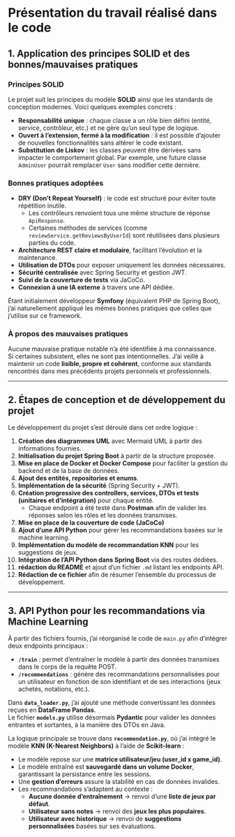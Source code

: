 # Présentation du travail réalisé dans le code

## 1. Application des principes SOLID et des bonnes/mauvaises pratiques

### Principes SOLID

Le projet suit les principes du modèle **SOLID** ainsi que les standards de conception modernes. Voici quelques exemples concrets :

- **Responsabilité unique** : chaque classe a un rôle bien défini (entité, service, contrôleur, etc.) et ne gère qu’un seul type de logique.  
- **Ouvert à l’extension, fermé à la modification** : il est possible d’ajouter de nouvelles fonctionnalités sans altérer le code existant.  
- **Substitution de Liskov** : les classes peuvent être dérivées sans impacter le comportement global. Par exemple, une future classe `AdminUser` pourrait remplacer `User` sans modifier cette dernière.

### Bonnes pratiques adoptées

- **DRY (Don’t Repeat Yourself)** : le code est structuré pour éviter toute répétition inutile.  
  - Les contrôleurs renvoient tous une même structure de réponse `ApiResponse`.  
  - Certaines méthodes de services (comme `reviewService.getReviewsByUserId`) sont réutilisées dans plusieurs parties du code.  
- **Architecture REST claire et modulaire**, facilitant l’évolution et la maintenance.  
- **Utilisation de DTOs** pour exposer uniquement les données nécessaires.  
- **Sécurité centralisée** avec Spring Security et gestion JWT.  
- **Suivi de la couverture de tests** via JaCoCo.  
- **Connexion à une IA externe** à travers une API dédiée.

Étant initialement développeur **Symfony** (équivalent PHP de Spring Boot), j’ai naturellement appliqué les mêmes bonnes pratiques que celles que j’utilise sur ce framework.

### À propos des mauvaises pratiques

Aucune mauvaise pratique notable n’a été identifiée à ma connaissance.  
Si certaines subsistent, elles ne sont pas intentionnelles. J’ai veillé à maintenir un code **lisible, propre et cohérent**, conforme aux standards rencontrés dans mes précédents projets personnels et professionnels.

---

## 2. Étapes de conception et de développement du projet

Le développement du projet s’est déroulé dans cet ordre logique :

1. **Création des diagrammes UML** avec Mermaid UML à partir des informations fournies.  
2. **Initialisation du projet Spring Boot** à partir de la structure proposée.  
3. **Mise en place de Docker et Docker Compose** pour faciliter la gestion du backend et de la base de données.  
4. **Ajout des entités, repositories et enums**.  
5. **Implémentation de la sécurité** (Spring Security + JWT).  
6. **Création progressive des controllers, services, DTOs et tests (unitaires et d’intégration)** pour chaque entité.  
   - Chaque endpoint a été testé dans **Postman** afin de valider les réponses selon les rôles et les données transmises.  
7. **Mise en place de la couverture de code (JaCoCo)**
8. **Ajout d’une API Python** pour gérer les recommandations basées sur le machine learning.  
9. **Implémentation du modèle de recommandation KNN** pour les suggestions de jeux.  
10. **Intégration de l’API Python dans Spring Boot** via des routes dédiées.  
11. **rédaction du README** et ajout d’un fichier `.md` listant les endpoints API. 
12. **Rédaction de ce fichier** afin de résumer l’ensemble du processus de développement.

---

## 3. API Python pour les recommandations via Machine Learning

À partir des fichiers fournis, j’ai réorganisé le code de `main.py` afin d’intégrer deux endpoints principaux :

- **`/train`** : permet d’entraîner le modèle à partir des données transmises dans le corps de la requête POST.  
- **`/recommendations`** : génère des recommandations personnalisées pour un utilisateur en fonction de son identifiant et de ses interactions (jeux achetés, notations, etc.).

Dans **`data_loader.py`**, j’ai ajouté une méthode convertissant les données reçues en **DataFrame Pandas**.  
Le fichier **`models.py`** utilise désormais **Pydantic** pour valider les données entrantes et sortantes, à la manière des DTOs en Java.

La logique principale se trouve dans **`recommendation.py`**, où j’ai intégré le modèle **KNN (K-Nearest Neighbors)** à l’aide de **Scikit-learn** :

- Le modèle repose sur une **matrice utilisateur/jeu (user_id x game_id)**.  
- Le modèle entraîné est **sauvegardé dans un volume Docker**, garantissant la persistance entre les sessions.  
- Une **gestion d’erreurs** assure la stabilité en cas de données invalides.  
- Les recommandations s’adaptent au contexte :
  - **Aucune donnée d’entraînement** → renvoi d’une **liste de jeux par défaut**.  
  - **Utilisateur sans notes** → renvoi des **jeux les plus populaires**.  
  - **Utilisateur avec historique** → renvoi de **suggestions personnalisées** basées sur ses évaluations.
